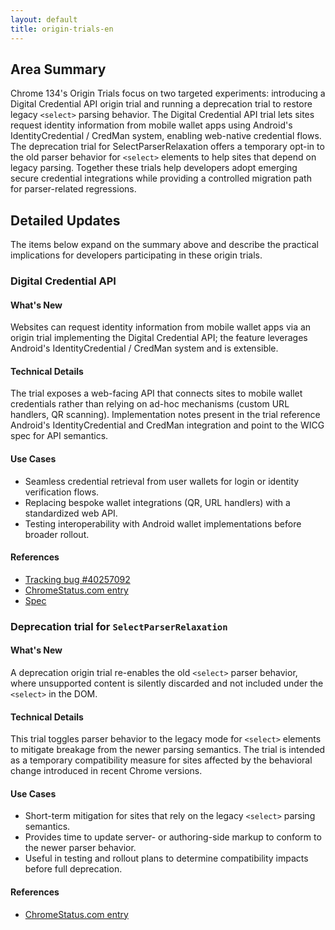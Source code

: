 ```yaml
---
layout: default
title: origin-trials-en
---
```


## Area Summary

Chrome 134's Origin Trials focus on two targeted experiments: introducing a Digital Credential API origin trial and running a deprecation trial to restore legacy `<select>` parsing behavior. The Digital Credential API trial lets sites request identity information from mobile wallet apps using Android's IdentityCredential / CredMan system, enabling web-native credential flows. The deprecation trial for SelectParserRelaxation offers a temporary opt-in to the old parser behavior for `<select>` elements to help sites that depend on legacy parsing. Together these trials help developers adopt emerging secure credential integrations while providing a controlled migration path for parser-related regressions.

## Detailed Updates

The items below expand on the summary above and describe the practical implications for developers participating in these origin trials.

### Digital Credential API

#### What's New
Websites can request identity information from mobile wallet apps via an origin trial implementing the Digital Credential API; the feature leverages Android's IdentityCredential / CredMan system and is extensible.

#### Technical Details
The trial exposes a web-facing API that connects sites to mobile wallet credentials rather than relying on ad-hoc mechanisms (custom URL handlers, QR scanning). Implementation notes present in the trial reference Android's IdentityCredential and CredMan integration and point to the WICG spec for API semantics.

#### Use Cases
- Seamless credential retrieval from user wallets for login or identity verification flows.
- Replacing bespoke wallet integrations (QR, URL handlers) with a standardized web API.
- Testing interoperability with Android wallet implementations before broader rollout.

#### References
- [Tracking bug #40257092](https://issues.chromium.org/issues/40257092)  
- [ChromeStatus.com entry](https://chromestatus.com/feature/5166035265650688)  
- [Spec](https://wicg.github.io/digital-credentials)

### Deprecation trial for `SelectParserRelaxation`

#### What's New
A deprecation origin trial re-enables the old `<select>` parser behavior, where unsupported content is silently discarded and not included under the `<select>` in the DOM.

#### Technical Details
This trial toggles parser behavior to the legacy mode for `<select>` elements to mitigate breakage from the newer parsing semantics. The trial is intended as a temporary compatibility measure for sites affected by the behavioral change introduced in recent Chrome versions.

#### Use Cases
- Short-term mitigation for sites that rely on the legacy `<select>` parsing semantics.
- Provides time to update server- or authoring-side markup to conform to the newer parser behavior.
- Useful in testing and rollout plans to determine compatibility impacts before full deprecation.

#### References
- [ChromeStatus.com entry](https://chromestatus.com/feature/5145948356083712)
